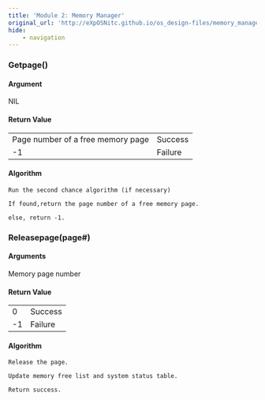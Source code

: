 ```yaml
---
title: 'Module 2: Memory Manager'
original_url: 'http://eXpOSNitc.github.io/os_design-files/memory_manager.html'
hide:
    - navigation
---
```


### Getpage()

#### Argument
NIL 

#### Return Value

|                                   |         |
| --------------------------------- | ------- |
| Page number of a free memory page | Success |
| -1                                | Failure |


#### Algorithm
```
Run the second chance algorithm (if necessary)

If found,return the page number of a free memory page.

else, return -1.
``` 
 
### Releasepage(page#)

#### Arguments
Memory page number

#### Return Value

|     |         |
| --- | ------- |
| 0   | Success |
| -1  | Failure |


#### Algorithm

```
Release the page.

Update memory free list and system status table.

Return success.
```















































